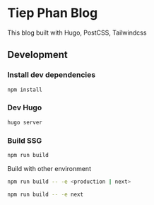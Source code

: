 # Tiep Phan Blog
This blog built with Hugo, PostCSS, Tailwindcss

## Development

### Install dev dependencies
```sh
npm install
```
### Dev Hugo
```sh
hugo server
```
### Build SSG
```sh
npm run build
```

Build with other environment
```sh
npm run build -- -e <production | next>
```
```sh
npm run build -- -e next
```

